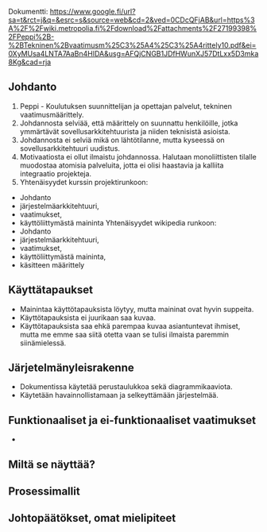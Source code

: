 Dokumentti: https://www.google.fi/url?sa=t&rct=j&q=&esrc=s&source=web&cd=2&ved=0CDcQFjAB&url=https%3A%2F%2Fwiki.metropolia.fi%2Fdownload%2Fattachments%2F27199398%2FPeppi%2B-%2BTekninen%2Bvaatimusm%25C3%25A4%25C3%25A4rittely10.pdf&ei=0XyMUsa4LNTA7AaBn4HIDA&usg=AFQjCNGB1JDfHWunXJ57DtLxx5D3mka8Kg&cad=rja

Johdanto
--------

1. Peppi - Koulutuksen suunnittelijan ja opettajan palvelut, tekninen vaatimusmäärittely.
2. Johdannosta selviää, että määrittely on suunnattu henkilöille, jotka ymmärtävät 
sovellusarkkitehtuurista ja niiden teknisistä asioista.
3. Johdannosta ei selviä mikä on lähtötilanne, mutta kyseessä on sovellusarkkitehtuuri uudistus.
4. Motivaatiosta ei ollut ilmaistu johdannossa. Halutaan monoliittisten tilalle muodostaa 
atomisia palveluita, jotta ei olisi haastavia ja kalliita integraatio projekteja.
5. Yhtenäisyydet kurssin projektirunkoon:
* Johdanto 
* järjestelmäarkkitehtuuri, 
* vaatimukset,
* käyttöliittymästä maininta
Yhtenäisyydet wikipedia runkoon:
* Johdanto 
* järjestelmäarkkitehtuuri, 
* vaatimukset,
* käyttöliittymästä maininta,
* käsitteen määrittely

Käyttätapaukset
---------------

* Mainintaa käyttötapauksista löytyy, mutta maininat ovat hyvin suppeita. 
* Käyttötapauksista ei juurikaan saa kuvaa. 
* Käyttötapauksista saa ehkä parempaa kuvaa asiantuntevat ihmiset, mutta me emme saa siitä otetta vaan 
se tulisi ilmaista paremmin siinämielessä.

Järjetelmänyleisrakenne
-----------------------

* Dokumentissa käytetää perustaulukkoa sekä diagrammikaaviota. 
* Käytetään havainnollistamaan ja selkeyttämään järjestelmää.

Funktionaaliset ja ei-funktionaaliset vaatimukset
-------------------------------------------------

* 

Miltä se näyttää?
-----------------

Prosessimallit
--------------

Johtopäätökset, omat mielipiteet
--------------------------------

